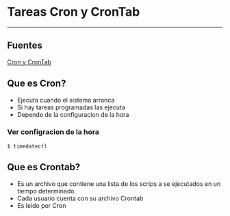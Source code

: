 # Tareas Cron y CronTab

***

## Fuentes

[Cron y CronTab](https://www.redeszone.net/tutoriales/servidores/cron-crontab-linux-programar-tareas/)

## Que es Cron?
* Ejecuta cuando el sistema arranca
* Si hay tareas programadas las ejecuta
* Depende de la configuracion de la hora

### Ver configracion de la hora

    $ timedatectl

## Que es Crontab?
* Es un archivo que contiene una lista de los scrips a se ejecutados en un tiempo determinado.
* Cada usuario cuenta con su archivo Crontab
* Es leido por Cron